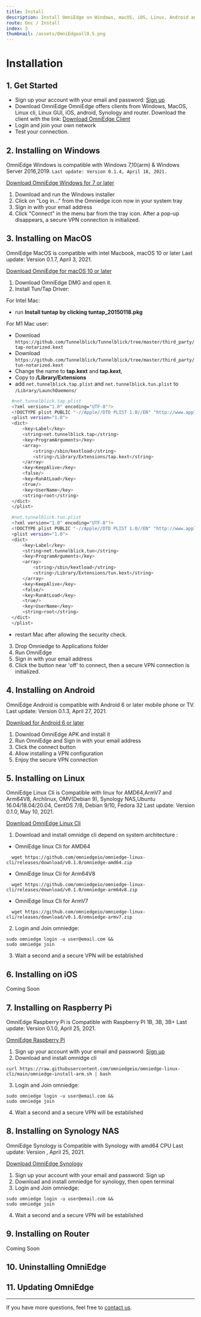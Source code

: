 ```yaml
---
title: Install
description: Install OmniEdge on Windows, macOS, iOS, Linux, Android and more.
route: Doc / Install
index: 3
thumbnail: /assets/OmniEdgeall0.5.png
---
```

# Installation

## 1. Get Started

+ Sign up your account with your email and password: [Sign up](https://dev.omniedge.io/register)
+ Download OmniEdge
    OmniEdge offers clients from Windows, MacOS, Linux cli, Linux GUI, iOS, android, Synology and router. Download the client with the link: [Download OmniEdge Client](https://omniedge.io/download)
+ Login and join your own network
+ Test your connection.

## 2. Installing on Windows
OmniEdge Windows is compatible with Windows 7,10(arm) & Windows Server 2016,2019. `Last update: Version 0.1.4, April 18, 2021.`

[Download OmniEdge Windows for 7 or later](https://github.com/omniedgeio/omniedge-windows-update/releases/download/v0.1.2/omniedge-setup-0.1.2.exe)

1. Download and run the Windows installer
2. Click on "Log in…" from the Omniedge icon now in your system tray
3. Sign in with your email address
4. Click "Connect" in the menu bar from the tray icon. After a pop-up disappears, a secure VPN connection is initialized.

## 3. Installing on MacOS
OmniEdge MacOS is compatible with intel Macbook, macOS 10 or later Last update: Version 0.1.7, April 3, 2021.

[Download OmniEdge for macOS 10 or later](https://raw.githubusercontent.com/omniedgeio/omniedge-mac/master/Omniedge.dmg)

1. Download OmniEdge DMG and open it.
2. Install Tun/Tap Driver:

For Intel Mac: 

  - run **Install tuntap by clicking tuntap_20150118.pkg**

For M1 Mac user: 

  - Download `https://github.com/Tunnelblick/Tunnelblick/tree/master/third_party/tap-notarized.kext`
  - Download `https://github.com/Tunnelblick/Tunnelblick/tree/master/third_party/tun-notarized.kext`
  - Change the name to **tap.kext** and **tap.kext**, 
  - Copy to **/Library/Extensions**
  - add `net.tunnelblick.tap.plist` and `net.tunnelblick.tun.plist` to `/Library/LaunchDaemons/`

  ```bash
    #net.tunnelblick.tap.plist
    <?xml version="1.0" encoding="UTF-8"?>
    <!DOCTYPE plist PUBLIC "-//Apple//DTD PLIST 1.0//EN" "http://www.apple.com/DTDs/PropertyList-1.0.dtd">
    <plist version="1.0">
    <dict>
        <key>Label</key>
        <string>net.tunnelblick.tap</string>
        <key>ProgramArguments</key>
        <array>
            <string>/sbin/kextload</string>
            <string>/Library/Extensions/tap.kext</string>
        </array>
        <key>KeepAlive</key>
        <false/>
        <key>RunAtLoad</key>
        <true/>
        <key>UserName</key>
        <string>root</string>
    </dict>
    </plist>

  ```

  ```bash
    #net.tunnelblick.tun.plist
    <?xml version="1.0" encoding="UTF-8"?>
    <!DOCTYPE plist PUBLIC "-//Apple//DTD PLIST 1.0//EN" "http://www.apple.com/DTDs/PropertyList-1.0.dtd">
    <plist version="1.0">
    <dict>
        <key>Label</key>
        <string>net.tunnelblick.tun</string>
        <key>ProgramArguments</key>
        <array>
            <string>/sbin/kextload</string>
            <string>/Library/Extensions/tun.kext</string>
        </array>
        <key>KeepAlive</key>
        <false/>
        <key>RunAtLoad</key>
        <true/>
        <key>UserName</key>
        <string>root</string>
    </dict>
    </plist>
  ```
- restart Mac after allowing the security check. 

3. Drop Omniedge to Applications folder
4. Run OmniEdge
5. Sign in with your email address
6. Click the button near 'off' to connect, then a secure VPN connection is initialized.

## 4. Installing on Android

OmniEdge Android is compatible with Android 6 or later mobile phone or TV. Last update: Version 0.1.3, April 27, 2021.

[Download for Android 6 or later](https://github.com/omniedgeio/omniedge-android/releases/download/v0.1.3/OmniEdge-v0.1.3.apk)

1. Download OmniEdge APK and install it
2. Run OmniEdge and Sign in with your email address
3. Click the connect button
4. Allow installing a VPN configuration
5. Enjoy the secure VPN connection

## 5. Installing on Linux

OmniEdge Linux Cli is Compatible with linux for AMD64,ArmV7 and Arm64V8, Archlinux, OMV(Debian 9), Synology NAS,Ubuntu 16.04/18.04/20.04, CentOS 7/8, Debian 9/10, Fedora 32 Last update: Version 0.1.0, May 10, 2021.

[Download OmniEdge Linux Cli](https://github.com/omniedgeio/omniedge-linux-cli/releases)

1. Download and install omnidge cli depend on system architecture :
    
  - OmniEdge linux Cli for AMD64

  ```
    wget https://github.com/omniedgeio/omniedge-linux-cli/releases/download/v0.1.0/omniedge-amd64.zip
  ```

  - OmniEdge linux Cli for Arm64V8

  ```
    wget https://github.com/omniedgeio/omniedge-linux-cli/releases/download/v0.1.0/omniedge-arm64v8.zip
  ```
  - OmniEdge linux Cli for ArmV7

  ```
    wget https://github.com/omniedgeio/omniedge-linux-cli/releases/download/v0.1.0/omniedge-armv7.zip
  ```

2. Login and Join omniedge:

```
sudo omniedge login -u user@email.com &&
sudo omniedge join
```

3. Wait a second and a secure VPN will be established

## 6. Installing on iOS
Coming Soon

## 7. Installing on Raspberry Pi
OmniEdge Raspberry Pi is Compatible with Raspberry PI 1B, 3B, 3B+ Last update: Version 0.1.0, April 25, 2021.

[OmniEdge Raspberry Pi](https://github.com/omniedgeio/omniedge-linux-cli/releases/download/v0.1.0/omniedge_arm.zip)

1. Sign up your account with your email and password: [Sign up](https://dashboard.omniedge.io/sign-up)
2. Download and install omnidge cli

```
curl https://raw.githubusercontent.com/omniedgeio/omniedge-linux-cli/main/omniedge-install-arm.sh | bash
```

3. Login and Join omniedge:

```
sudo omniedge login -u user@email.com &&
sudo omniedge join
```

4. Wait a second and a secure VPN will be established

## 8. Installing on Synology NAS
OmniEdge Synology is Compatible with Synology with amd64 CPU Last update: Version , April 25, 2021.

[Download OmniEdge Synology](https://github.com/omniedgeio/omniedge-synology/releases/download/v0.1.0/omniedge_0.1.0_amd64.spk)

1. Sign up your account with your email and password: Sign up
2. Download and install omniedge for synology, then open terminal
3. Login and Join omniedge:

```
sudo omniedge login -u user@email.com &&
sudo omniedge join
```

4. Wait a second and a secure VPN will be established

## 9. Installing on Router
Coming Soon

## 10. Uninstalling OmniEdge
## 11. Updating OmniEdge

-----

If you have more questions, feel free to [contact us](mailto:support@omniedge.io).